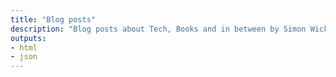 ```yaml
---
title: "Blog posts"
description: "Blog posts about Tech, Books and in between by Simon Wicki."
outputs:
- html
- json
---
```

